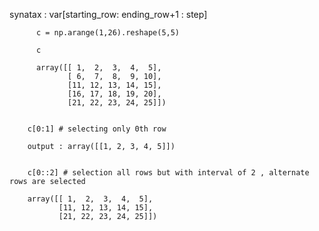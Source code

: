 synatax : var[starting_row: ending_row+1 : step]

          c = np.arange(1,26).reshape(5,5)

          c

          array([[ 1,  2,  3,  4,  5],
                 [ 6,  7,  8,  9, 10],
                 [11, 12, 13, 14, 15],
                 [16, 17, 18, 19, 20],
                 [21, 22, 23, 24, 25]])


        c[0:1] # selecting only 0th row

        output : array([[1, 2, 3, 4, 5]])


        c[0::2] # selection all rows but with interval of 2 , alternate rows are selected

        array([[ 1,  2,  3,  4,  5],
               [11, 12, 13, 14, 15],
               [21, 22, 23, 24, 25]])
